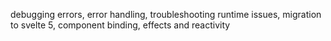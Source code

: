 debugging errors, error handling, troubleshooting runtime issues, migration to svelte 5, component binding, effects and reactivity